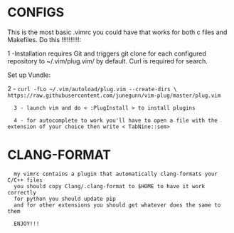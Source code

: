 # CONFIGS

This is the most basic .vimrc you could have that works for both c files and Makefiles.
Do this !!!!!!!!!!:

1 -Installation requires Git and triggers git clone for each configured repository to ~/.vim/plug.vim/ by default. Curl is required for search.

Set up Vundle:

2 - ```curl -fLo ~/.vim/autoload/plug.vim --create-dirs \
      https://raw.githubusercontent.com/junegunn/vim-plug/master/plug.vim```

      3 - launch vim and do < :PlugInstall > to install plugins

      4 - for autocomplete to work you'll have to open a file with the extension of your choice then write < TabNine::sem>




# CLANG-FORMAT

      my vimrc contains a plugin that automatically clang-formats your C/C++ files
      you should copy Clang/.clang-format to $HOME to have it work correctly
      for python you should update pip
      and for other extensions you should get whatever does the same to them

      ENJOY!!!
